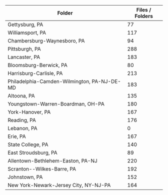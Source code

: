 | Folder                                      |   Files / Folders |
|---------------------------------------------|-------------------|
| Gettysburg, PA                              |                77 |
| Williamsport, PA                            |               117 |
| Chambersburg-Waynesboro, PA                 |                94 |
| Pittsburgh, PA                              |               288 |
| Lancaster, PA                               |               183 |
| Bloomsburg-Berwick, PA                      |                80 |
| Harrisburg-Carlisle, PA                     |               213 |
| Philadelphia-Camden-Wilmington, PA-NJ-DE-MD |               183 |
| Altoona, PA                                 |               135 |
| Youngstown-Warren-Boardman, OH-PA           |               180 |
| York-Hanover, PA                            |               167 |
| Reading, PA                                 |               176 |
| Lebanon, PA                                 |                 0 |
| Erie, PA                                    |               167 |
| State College, PA                           |               140 |
| East Stroudsburg, PA                        |                89 |
| Allentown-Bethlehem-Easton, PA-NJ           |               220 |
| Scranton--Wilkes-Barre, PA                  |               192 |
| Johnstown, PA                               |               152 |
| New York-Newark-Jersey City, NY-NJ-PA       |               164 |